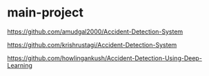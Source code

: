 # main-project

https://github.com/amudgal2000/Accident-Detection-System

https://github.com/krishrustagi/Accident-Detection-System

https://github.com/howlingankush/Accident-Detection-Using-Deep-Learning
